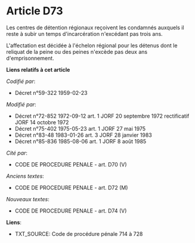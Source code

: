 # Article D73

Les centres de détention régionaux reçoivent les condamnés auxquels il reste à subir un temps d'incarcération n'excédant pas
trois ans.

L'affectation est décidée à l'échelon régional pour les détenus dont le reliquat de la peine ou des peines n'excède pas deux
ans d'emprisonnement.

**Liens relatifs à cet article**

_Codifié par_:

  - Décret n°59-322 1959-02-23

_Modifié par_:

  - Décret n°72-852 1972-09-12 art. 1 JORF 20 septembre 1972 rectificatif JORF 14 octobre 1972
  - Décret n°75-402 1975-05-23 art. 1 JORF 27 mai 1975
  - Décret n°83-48 1983-01-26 art. 3 JORF 28 janvier 1983
  - Décret n°85-836 1985-08-06 art. 1 JORF 8 août 1985

_Cité par_:

  - CODE DE PROCEDURE PENALE - art. D70 (V)

_Anciens textes_:

  - CODE DE PROCEDURE PENALE - art. D72 (M)

_Nouveaux textes_:

  - CODE DE PROCEDURE PENALE - art. D74 (V)

**Liens**:

  - TXT_SOURCE: Code de procédure pénale 714 à 728
